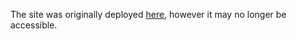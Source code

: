 The site was originally deployed [here](http://cs3319.gaul.csd.uwo.ca/vm023/a3michelle/landingpage.php), however it may no longer be accessible.
